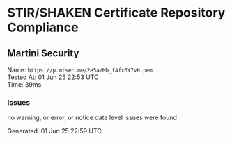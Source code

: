 # STIR/SHAKEN Certificate Repository Compliance

## Martini Security

Name: `https://p.mtsec.me/2e5a/Mb_fAfx6Y7vH.pem`\
Tested At: 01 Jun 25 22:53 UTC\
Time: 39ms

### Issues

no warning, or error, or notice date level issues were found

Generated: 01 Jun 25 22:59 UTC